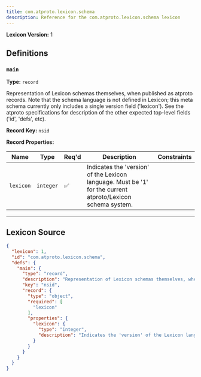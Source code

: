 ```yaml
---
title: com.atproto.lexicon.schema
description: Reference for the com.atproto.lexicon.schema lexicon
---
```

**Lexicon Version:** 1

## Definitions

<a name="main"></a>
### `main`

**Type:** `record`

Representation of Lexicon schemas themselves, when published as atproto records. Note that the schema language is not defined in Lexicon; this meta schema currently only includes a single version field ('lexicon'). See the atproto specifications for description of the other expected top-level fields ('id', 'defs', etc).

**Record Key:** `nsid`

**Record Properties:**

| Name | Type | Req'd  | Description | Constraints |
|------|------|----------|-------------|-------------|
| `lexicon` | `integer` | ✅  | Indicates the 'version' of the Lexicon language. Must be '1' for the current atproto/Lexicon schema system. |  |

---

## Lexicon Source
```json
{
  "lexicon": 1,
  "id": "com.atproto.lexicon.schema",
  "defs": {
    "main": {
      "type": "record",
      "description": "Representation of Lexicon schemas themselves, when published as atproto records. Note that the schema language is not defined in Lexicon; this meta schema currently only includes a single version field ('lexicon'). See the atproto specifications for description of the other expected top-level fields ('id', 'defs', etc).",
      "key": "nsid",
      "record": {
        "type": "object",
        "required": [
          "lexicon"
        ],
        "properties": {
          "lexicon": {
            "type": "integer",
            "description": "Indicates the 'version' of the Lexicon language. Must be '1' for the current atproto/Lexicon schema system."
          }
        }
      }
    }
  }
}
```
